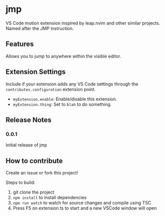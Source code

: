 # jmp
VS Code motion extension inspired by leap.nvim and other similar projects. Named after the JMP instruction.


## Features
Allows you to jump to anywhere within the visible editor.


## Extension Settings
Include if your extension adds any VS Code settings through the `contributes.configuration` extension point.
* `myExtension.enable`: Enable/disable this extension.
* `myExtension.thing`: Set to `blah` to do something.


## Release Notes
### 0.0.1
Initial release of jmp


## How to contribute
Create an issue or fork this project!

Steps to build:
1. git clone the project
1. `npm install` to install dependencies
1. `npm run watch` to watch for source changes and compile using TSC
1. Press F5 on extension.ts to start and a new VSCode window will open
